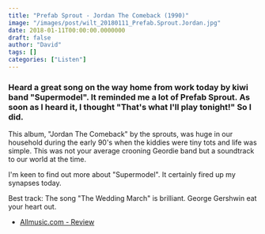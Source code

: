 ```yaml
---
title: "Prefab Sprout - Jordan The Comeback (1990)"
image: "/images/post/wilt_20180111_Prefab.Sprout.Jordan.jpg"
date: 2018-01-11T00:00:00.0000000
draft: false
author: "David"
tags: []
categories: ["Listen"]
---
```

### Heard a great song on the way home from work today by kiwi band "Supermodel". It reminded me a lot of Prefab Sprout. As soon as I heard it, I thought "That's what I'll play tonight!" So I did.

 This album, "Jordan The Comeback" by the sprouts, was huge in our household during the early 90's when the kiddies were tiny tots and life was simple. This was not your average crooning Geordie band but a soundtrack to our world at the time. 

 I'm keen to find out more about "Supermodel". It certainly fired up my synapses today.

 Best track: The song "The Wedding March" is brilliant. George Gershwin eat your heart out.

-  [Allmusic.com - Review](https://www.allmusic.com/album/jordan-the-comeback-mw0000310045)